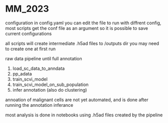 # MM_2023

configuration in config.yaml
you can edit the file to run with diffrent config, most scripts get the conf file as an argument
so it is possible to save current configurations

all scripts will create intermediate .h5ad files to /outputs dir
you may need to create one at first run

raw data pipeline until full annotation
1. load_sc_data_to_anndata
2. pp_adata
3. train_scvi_model
4. train_scvi_model_on_sub_population
5. infer annotation (also do clustering)

annoation of malignant cells are not yet automated, and is done after running the annotation inferance

most analysis is done in notebooks
using .h5ad files created by the pipeline
